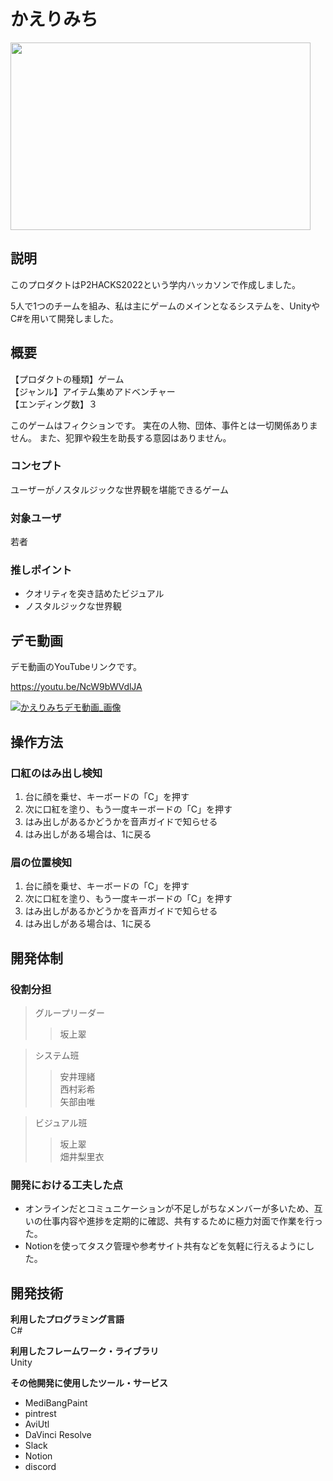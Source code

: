 # かえりみち 
<img src="./かえりみちタイトル.jpg" width="480" height="300">


## **説明**
このプロダクトはP2HACKS2022という学内ハッカソンで作成しました。

5人で1つのチームを組み、私は主にゲームのメインとなるシステムを、UnityやC#を用いて開発しました。

## **概要**  
【プロダクトの種類】ゲーム   
【ジャンル】アイテム集めアドベンチャー  
【エンディング数】３  

このゲームはフィクションです。
実在の人物、団体、事件とは一切関係ありません。
また、犯罪や殺生を助長する意図はありません。

### **コンセプト**  
ユーザーがノスタルジックな世界観を堪能できるゲーム

### **対象ユーザ**  
若者

### **推しポイント**  
* クオリティを突き詰めたビジュアル  
* ノスタルジックな世界観


## **デモ動画**
デモ動画のYouTubeリンクです。

https://youtu.be/NcW9bWVdlJA

[![かえりみちデモ動画_画像](https://user-images.githubusercontent.com/64635773/225569366-d13fce59-64df-447e-adae-bd43e1015aac.jpg)](https://youtu.be/NcW9bWVdlJA)


## **操作方法**  
### **口紅のはみ出し検知**
1. 台に顔を乗せ、キーボードの「C」を押す  
2. 次に口紅を塗り、もう一度キーボードの「C」を押す   
3. はみ出しがあるかどうかを音声ガイドで知らせる   
4. はみ出しがある場合は、1に戻る

### **眉の位置検知**
1. 台に顔を乗せ、キーボードの「C」を押す  
2. 次に口紅を塗り、もう一度キーボードの「C」を押す   
3. はみ出しがあるかどうかを音声ガイドで知らせる   
4. はみ出しがある場合は、1に戻る

## 開発体制  

### **役割分担**  
>グループリーダー  
>>坂上翠  
  
>システム班  
>>安井理緒  
>>西村彩希  
>>矢部由唯  
  
>ビジュアル班  
>>坂上翠  
>>畑井梨里衣  

### **開発における工夫した点**  
* オンラインだとコミュニケーションが不足しがちなメンバーが多いため、互いの仕事内容や進捗を定期的に確認、共有するために極力対面で作業を行った。
* Notionを使ってタスク管理や参考サイト共有などを気軽に行えるようにした。

## 開発技術 

**利用したプログラミング言語**  
C#

**利用したフレームワーク・ライブラリ**  
Unity

**その他開発に使用したツール・サービス**  
* MediBangPaint  
* pintrest  
* AviUtl  
* DaVinci Resolve 
* Slack 
* Notion  
* discord  

